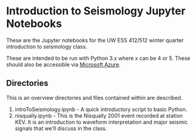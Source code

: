 # Introduction to Seismology Jupyter Notebooks

These are the Jupyter notebooks for the UW ESS 412/512 winter quarter introduction to seismology class.

These are intended to be run with Python 3.x where x can be 4 or 5.  These should also be accessible via [Microsoft Azure](https://notebooks.azure.com).

## Directories

This is an overview directories and files contained within are described.

1. introToSeismology.ipynb - A quick introductory script to basic Python.
2. nisqually.ipynb - This is the Nisqually 2001 event recorded at station KEV.  It is an introduction to waveform interpretation and major seismic signals that we'll discuss in the class. 

